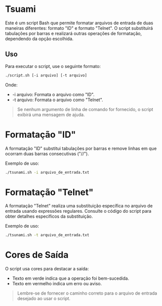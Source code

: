 # Tsuami

Este é um script Bash que permite formatar arquivos de entrada de duas maneiras diferentes: formato "ID" e formato "Telnet". O script substituirá tabulações por barras e realizará outras operações de formatação, dependendo da opção escolhida.

## Uso

Para executar o script, use o seguinte formato:

```bash
./script.sh [-i arquivo] [-t arquivo]
```

Onde:

- -i arquivo: Formata o arquivo como "ID".
- -t arquivo: Formata o arquivo como "Telnet".

> Se nenhum argumento de linha de comando for fornecido, o script exibirá uma mensagem de ajuda.

# Formatação "ID"

A formatação "ID" substitui tabulações por barras e remove linhas em que ocorram duas barras consecutivas ("//").

Exemplo de uso:
```bash
./tsunami.sh -i arquivo_de_entrada.txt
```

# Formatação "Telnet"
A formatação "Telnet" realiza uma substituição específica no arquivo de entrada usando expressões regulares. Consulte o código do script para obter detalhes específicos da substituição.

Exemplo de uso:
```bash
./tsunami.sh -t arquivo_de_entrada.txt
```

# Cores de Saída
O script usa cores para destacar a saída:

- Texto em verde indica que a operação foi bem-sucedida.
- Texto em vermelho indica um erro ou aviso.
> Lembre-se de fornecer o caminho correto para o arquivo de entrada desejado ao usar o script.
